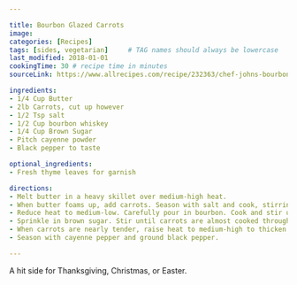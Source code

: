 ```yaml
---

title: Bourbon Glazed Carrots
image:
categories: [Recipes]
tags: [sides, vegetarian]     # TAG names should always be lowercase
last_modified: 2018-01-01
cookingTime: 30 # recipe time in minutes
sourceLink: https://www.allrecipes.com/recipe/232363/chef-johns-bourbon-glazed-carrots/

ingredients:
- 1/4 Cup Butter
- 2lb Carrots, cut up however
- 1/2 Tsp salt
- 1/2 Cup bourbon whiskey
- 1/4 Cup Brown Sugar
- Pitch cayenne powder
- Black pepper to taste

optional_ingredients:
- Fresh thyme leaves for garnish

directions:
- Melt butter in a heavy skillet over medium-high heat. 
- When butter foams up, add carrots. Season with salt and cook, stirring, until liquid from carrots evaporates and carrots begin to brown around the edges, 5 or 6 minutes. 
- Reduce heat to medium-low. Carefully pour in bourbon. Cook and stir until bourbon is almost evaporated, about 2 minutes. 
- Sprinkle in brown sugar. Stir until carrots are almost cooked through, about 5 minutes 
- When carrots are nearly tender, raise heat to medium-high to thicken the glaze, 15 to 30 seconds. 
- Season with cayenne pepper and ground black pepper.  

---
```


A hit side for Thanksgiving, Christmas, or Easter.